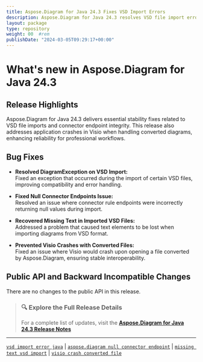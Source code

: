 ```yaml
---
title: Aspose.Diagram for Java 24.3 Fixes VSD Import Errors
description: Aspose.Diagram for Java 24.3 resolves VSD file import errors, null connector endpoints, and Visio crashes on output
layout: package
type: repository
weight: 00	#rem
publishDate: "2024-03-05T09:29:17+00:00"
---
```


# What's new in Aspose.Diagram for Java 24.3

## Release Highlights

Aspose.Diagram for Java 24.3 delivers essential stability fixes related to VSD file imports and connector endpoint integrity. This release also addresses application crashes in Visio when handling converted diagrams, enhancing reliability for professional workflows.

## Bug Fixes

- **Resolved DiagramException on VSD Import:**  
  Fixed an exception that occurred during the import of certain VSD files, improving compatibility and error handling.

- **Fixed Null Connector Endpoints Issue:**  
  Resolved an issue where connector rule endpoints were incorrectly returning null values during import.

- **Recovered Missing Text in Imported VSD Files:**  
  Addressed a problem that caused text elements to be lost when importing diagrams from VSD format.

- **Prevented Visio Crashes with Converted Files:**  
  Fixed an issue where Visio would crash upon opening a file converted by Aspose.Diagram, ensuring stable interoperability.

## Public API and Backward Incompatible Changes

There are no changes to the public API in this release.

> ### 🔍 Explore the Full Release Details  
>
> For a complete list of updates, visit the **[Aspose.Diagram for Java 24.3 Release Notes](https://releases.aspose.com/diagram/java/release-notes/2024/aspose-diagram-for-java-24-3-release-notes/)**

---

[`vsd import error java`](https://search.aspose.com/q/vsd-import-error-java.html) | [`aspose.diagram null connector endpoint`](https://search.aspose.com/q/aspose.diagram-null-connector-endpoint.html) | [`missing text vsd import`](https://search.aspose.com/q/missing-text-vsd-import.html) | [`visio crash converted file`](https://search.aspose.com/q/visio-crash-converted-file.html)
